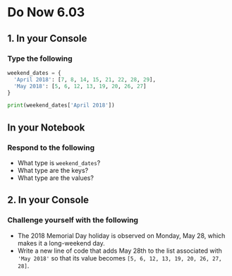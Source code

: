 # Do Now 6.03

## 1. In your Console

### Type the following

```python
weekend_dates = {
  'April 2018': [7, 8, 14, 15, 21, 22, 28, 29],
  'May 2018': [5, 6, 12, 13, 19, 20, 26, 27]
}

print(weekend_dates['April 2018'])
```

## In your Notebook

### Respond to the following

* What type is `weekend_dates`?
* What type are the keys?
* What type are the values?

## 2. In your Console

### Challenge yourself with the following

* The 2018 Memorial Day holiday is observed on Monday, May 28, which makes it a long-weekend day.
* Write a new line of code that adds May 28th to the list associated with `'May 2018'` so that its value becomes `[5, 6, 12, 13, 19, 20, 26, 27, 28]`.

